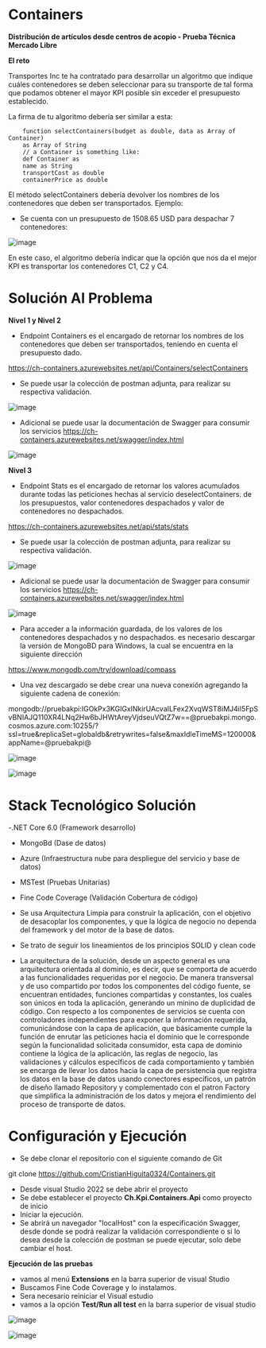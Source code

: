 # Containers

**Distribución de artículos desde centros de acopio - Prueba Técnica Mercado Libre**

**El reto** 

Transportes Inc te ha contratado para desarrollar un algoritmo que indique cuáles contenedores se deben seleccionar para su transporte de tal forma que podamos obtener el mayor KPI posible sin exceder el presupuesto establecido.

La firma de tu algoritmo debería ser similar a esta:

        function selectContainers(budget as double, data as Array of Container)
        as Array of String
        // a Container is something like:
        def Container as
        name as String
        transportCost as double
        containerPrice as double
        
El método selectContainers debería devolver los nombres de los contenedores que deben ser transportados.
Ejemplo:

- Se cuenta con un presupuesto de 1508.65 USD para despachar 7 contenedores:

![image](https://github.com/CristianHiguita0324/Containers/blob/develop/Recursos/CasoPrueba.JPG)

En este caso, el algoritmo debería indicar que la opción que nos da el mejor KPI es transportar
los contenedores C1, C2 y C4.


# Solución Al Problema
**Nivel 1 y Nivel 2**

- Endpoint Containers es el encargado de retornar los nombres de los contenedores que deben
ser transportados, teniendo en cuenta el presupuesto dado.

https://ch-containers.azurewebsites.net/api/Containers/selectContainers

- Se puede usar la colección de postman adjunta, para realizar su respectiva validación.

![image](https://github.com/CristianHiguita0324/Containers/blob/develop/Recursos/ObtenerContenedoresPOST.JPG)

- Adicional se puede usar la documentación de Swagger para consumir los servicios https://ch-containers.azurewebsites.net/swagger/index.html

![image](https://github.com/CristianHiguita0324/Containers/blob/develop/Recursos/Swagger%20ObtenerContenedores.JPG)

**Nivel 3** 

- Endpoint Stats es el encargado de retornar los valores acumulados durante todas las peticiones hechas al servicio deselectContainers.
de los presupuestos, valor contenedores despachados y valor de contenedores no despachados.

https://ch-containers.azurewebsites.net/api/stats/stats

- Se puede usar la colección de postman adjunta, para realizar su respectiva validación.

![image](https://github.com/CristianHiguita0324/Containers/blob/main/Recursos/ConsultaEstadisticasGET.JPG)

- Adicional se puede usar la documentación de Swagger para consumir los servicios https://ch-containers.azurewebsites.net/swagger/index.html
 
 ![image](https://github.com/CristianHiguita0324/Containers/blob/main/Recursos/Swagger%20ConsultaEstadisticas.JPG)
 
 
 - Para acceder a la información guardada, de los valores de los contenedores despachados y no despachados. es necesario descargar la versión de MongoBD
 para Windows, la cual se encuentra en la siguiente dirección
 
 https://www.mongodb.com/try/download/compass
 
 - Una vez descargado se debe crear una nueva conexión agregando la siguiente cadena de conexión:
 
 mongodb://pruebakpi:IGOkPx3KGIGxlNkirUAcvaILFex2XvqWST8iMJ4il5FpSvBNIAJQ110XR4LNq2Hw6bJHWtAreyVjdseuVQtZ7w==@pruebakpi.mongo.cosmos.azure.com:10255/?ssl=true&replicaSet=globaldb&retrywrites=false&maxIdleTimeMS=120000&appName=@pruebakpi@
 
![image](https://github.com/CristianHiguita0324/Containers/blob/main/Recursos/MongoConnectionString.JPG)

![image](https://github.com/CristianHiguita0324/Containers/blob/main/Recursos/MongoDocument.JPG)
 
 
 
 # Stack Tecnológico Solución
 
-.NET Core 6.0 (Framework desarrollo)
- MongoBd (Dase de datos)
- Azure (Infraestructura nube para despliegue del servicio y base de datos)
- MSTest (Pruebas Unitarias)
- Fine Code Coverage (Validación Cobertura de código)


- Se usa Arquitectura Limpia para construir la aplicación, con el objetivo de desacoplar los componentes, y que la lógica de negocio no dependa del framework y del motor de la base de datos.
- Se trato de seguir los lineamientos de los principios SOLID y clean code

- La arquitectura de la solución, desde un aspecto general es una arquitectura orientada al dominio, es decir, que se comporta de acuerdo a las funcionalidades requeridas por el negocio.
De manera transversal y de uso compartido por todos los componentes del código fuente, se encuentran entidades, funciones compartidas y constantes, los cuales son únicos en toda la aplicación, generando un minino de duplicidad de código.
Con respecto a los componentes de servicios se cuenta con controladores independientes para exponer la información requerida, comunicándose con la capa de aplicación, que básicamente cumple la función de enrutar las peticiones hacia el dominio que le corresponde según la funcionalidad solicitada consumidor, esta capa de dominio contiene la lógica de la aplicación, las reglas de negocio, las validaciones y cálculos específicos de cada comportamiento y también se encarga de llevar los datos hacia la capa de persistencia que registra los datos en la base de datos usando conectores específicos, un patrón de diseño llamado Repository y complementado con el patron Factory que simplifica la administración de los datos y mejora el rendimiento del proceso de transporte de datos.


# Configuración y Ejecución 

- Se debe clonar el repositorio con el siguiente comando de Git 

git clone https://github.com/CristianHiguita0324/Containers.git

- Desde visual Studio 2022 se debe abrir el proyecto
- Se debe establecer el proyecto **Ch.Kpi.Containers.Api** como proyecto de inicio
- Iniciar la ejecución.
- Se abrirá un navegador "localHost" con la especificación Swagger, desde donde se podrá realizar la validación correspondiente o si lo desea desde la colección de postman se puede ejecutar, solo debe cambiar el host.

**Ejecución de las pruebas**

- vamos al menú  **Extensions** en la barra superior de visual Studio
- Buscamos Fine Code Coverage y lo instalamos.
- Sera necesario reiniciar el Visual estudio
- vamos a la opción **Test/Run all test** en la barra superior de visual studio 


 ![image](https://github.com/CristianHiguita0324/Containers/blob/develop/Recursos/UnitTest.JPG)
 
 
 ![image](https://github.com/CristianHiguita0324/Containers/blob/develop/Recursos/Summary%20UnitTest.JPG)
 
 












